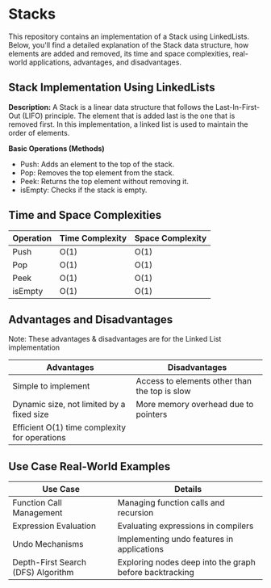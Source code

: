 # Stacks

This repository contains an implementation of a Stack using LinkedLists. Below, you'll find a detailed explanation of the Stack data structure, how elements are added and removed, its time and space complexities, real-world applications, advantages, and disadvantages.

## Stack Implementation Using LinkedLists

**Description:** A Stack is a linear data structure that follows the Last-In-First-Out (LIFO) principle. The element that is added last is the one that is removed first. In this implementation, a linked list is used to maintain the order of elements.

**Basic Operations (Methods)**
* Push: Adds an element to the top of the stack.
* Pop: Removes the top element from the stack.
* Peek: Returns the top element without removing it.
* isEmpty: Checks if the stack is empty.

## Time and Space Complexities

| Operation	| Time Complexity	| Space Complexity |
| ---	| ---	| --- |
| Push	| O(1)	| O(1) |
| Pop	| O(1)	| O(1) |
| Peek	| O(1)	| O(1) |
| isEmpty	| O(1)	| O(1) |

## Advantages and Disadvantages

Note: These advantages & disadvantages are for the Linked List implementation

| Advantages	| Disadvantages |
| --- | --- |
| Simple to implement	| Access to elements other than the top is slow |
| Dynamic size, not limited by a fixed size	| More memory overhead due to pointers |
| Efficient O(1) time complexity for operations	|

## Use Case	Real-World Examples

| Use Case | Details |
| ---	| --- |
| Function Call Management	| Managing function calls and recursion |
| Expression Evaluation	| Evaluating expressions in compilers |
| Undo Mechanisms	| Implementing undo features in applications |
| Depth-First Search (DFS) Algorithm	| Exploring nodes deep into the graph before backtracking |
